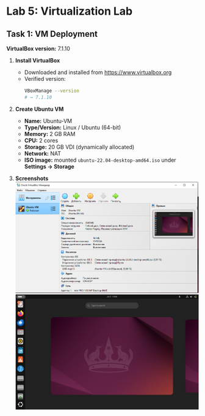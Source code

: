 # Lab 5: Virtualization Lab

## Task 1: VM Deployment

**VirtualBox version:** 7.1.10

1. **Install VirtualBox**  
   - Downloaded and installed from https://www.virtualbox.org  
   - Verified version:  
     ```bash
     VBoxManage --version
     # → 7.1.10
     
2. **Create Ubuntu VM**  
   - **Name:** Ubuntu-VM  
   - **Type/Version:** Linux / Ubuntu (64-bit)  
   - **Memory:** 2 GB RAM  
   - **CPU:** 2 cores  
   - **Storage:** 20 GB VDI (dynamically allocated)  
   - **Network:** NAT  
   - **ISO image:** mounted `ubuntu-22.04-desktop-amd64.iso` under **Settings → Storage**
  
3. **Screenshots**  
![Ubuntu Desktop in VirtualBox](../screens/screenshot.PNG)
![VirtualBox VM Settings Overview](../screens/screenshot2.PNG)
